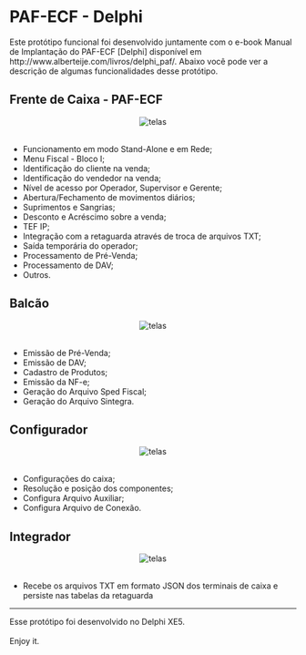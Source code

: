 <html>
<h1>PAF-ECF - Delphi</h1>
						Este protótipo funcional foi desenvolvido juntamente com o e-book Manual de Implantação do PAF-ECF [Delphi] 
            disponível em http://www.alberteije.com/livros/delphi_paf/. Abaixo você pode ver a descrição de algumas funcionalidades desse protótipo.
						<br />
						<h2>Frente de Caixa - PAF-ECF</h2>
							<center>
								<img src="http://www.alberteije.com/images/telas/delphi_073.jpg" alt="telas" />
							</center>
							<br />
							<ul>
								<li>Funcionamento em modo Stand-Alone e em Rede;</li>
								<li>Menu Fiscal - Bloco I;</li>
								<li>Identificação do cliente na venda;</li>
								<li>Identificação do vendedor na venda;</li>
								<li>Nível de acesso por Operador, Supervisor e Gerente;</li>
								<li>Abertura/Fechamento de movimentos diários;</li>
								<li>Suprimentos e Sangrias;</li>
								<li>Desconto e Acréscimo sobre a venda;</li>
								<li>TEF IP;</li>
								<li>Integração com a retaguarda através de troca de arquivos TXT;</li>
								<li>Saída temporária do operador;</li>
								<li>Processamento de Pré-Venda;</li>
								<li>Processamento de DAV;</li>
								<li>Outros.</li>
							</ul>						
              <h2>Balcão</h2>
							<center>
								<img src="http://www.alberteije.com/images/telas/delphi_balcao.png" alt="telas" />
							</center>
							<br />
							<ul>
								<li>Emissão de Pré-Venda;</li>
								<li>Emissão de DAV;</li>
								<li>Cadastro de Produtos;</li>
								<li>Emissão da NF-e;</li>
								<li>Geração do Arquivo Sped Fiscal;</li>
								<li>Geração do Arquivo Sintegra.</li>
							</ul>
              <h2>Configurador</h2>
							<center>
								<img src="http://www.alberteije.com/images/telas/delphi_configurador.png" alt="telas" />
							</center>
							<br />
							<ul>
								<li>Configurações do caixa;</li>
								<li>Resolução e posição dos componentes;</li>
								<li>Configura Arquivo Auxiliar;</li>
								<li>Configura Arquivo de Conexão.</li>
							</ul>	
              <h2>Integrador</h2>
							<center>
								<img src="http://www.alberteije.com/images/telas/delphi_128.jpg" alt="telas" />
							</center>
							<br />
							<ul>
								<li>Recebe os arquivos TXT em formato JSON dos terminais de caixa e persiste nas tabelas da retaguarda</li>
							</ul>						
              <hr />
						Esse protótipo foi desenvolvido no Delphi XE5.<br /><br />Enjoy it.
				</html>
